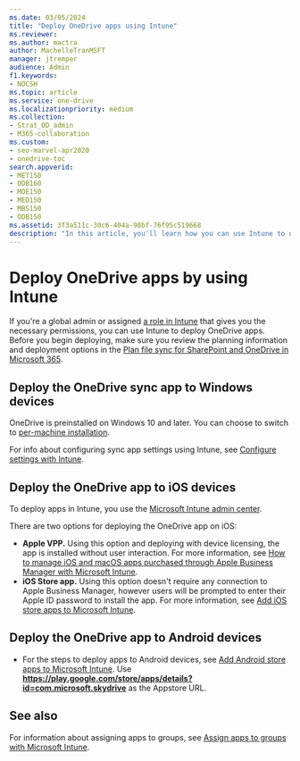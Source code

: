 ```yaml
---
ms.date: 03/05/2024
title: "Deploy OneDrive apps using Intune"
ms.reviewer: 
ms.author: mactra
author: MachelleTranMSFT
manager: jtremper
audience: Admin
f1.keywords:
- NOCSH
ms.topic: article
ms.service: one-drive
ms.localizationpriority: medium
ms.collection: 
- Strat_OD_admin
- M365-collaboration
ms.custom:
- seo-marvel-apr2020
- onedrive-toc
search.appverid:
- MET150
- ODB160
- MOE150
- MED150
- MBS150
- ODB150
ms.assetid: 3f3a511c-30c6-404a-98bf-76f95c519668
description: "In this article, you'll learn how you can use Intune to deploy the OneDrive mobile app to iOS and Android devices and the OneDrive sync app to Windows."
---
```


# Deploy OneDrive apps by using Intune

If you're a global admin or assigned [a role in Intune](/mem/intune/fundamentals/role-based-access-control) that gives you the necessary permissions, you can use Intune to deploy OneDrive apps. Before you begin deploying, make sure you review the planning information and deployment options in the [Plan file sync for SharePoint and OneDrive in Microsoft 365](plan-file-sync.md).

## Deploy the OneDrive sync app to Windows devices

OneDrive is preinstalled on Windows 10 and later. You can choose to switch to [per-machine installation](per-machine-installation.md).

For info about configuring sync app settings using Intune, see [Configure settings with Intune](configure-sync-intune.md).

## Deploy the OneDrive app to iOS devices

To deploy apps in Intune, you use the [Microsoft Intune admin center](https://intune.microsoft.com/?ref=AdminCenter#blade/Microsoft_Intune_DeviceSettings/AppsMenu/allApps). 

There are two options for deploying the OneDrive app on iOS:
- **Apple VPP.** Using this option and deploying with device licensing, the app is installed without user interaction. For more information, see [How to manage iOS and macOS apps purchased through Apple Business Manager with Microsoft Intune](/mem/intune/apps/vpp-apps-ios).
- **iOS Store app.** Using this option doesn't require any connection to Apple Business Manager, however users will be prompted to enter their Apple ID password to install the app. For more information, see [Add iOS store apps to Microsoft Intune](/mem/intune/apps/store-apps-ios).

## Deploy the OneDrive app to Android devices

- For the steps to deploy apps to Android devices, see [Add Android store apps to Microsoft Intune](/mem/intune/apps/store-apps-android). Use **<https://play.google.com/store/apps/details?id=com.microsoft.skydrive>** as the Appstore URL.

## See also
For information about assigning apps to groups, see [Assign apps to groups with Microsoft Intune](/mem/intune/apps/apps-deploy).
